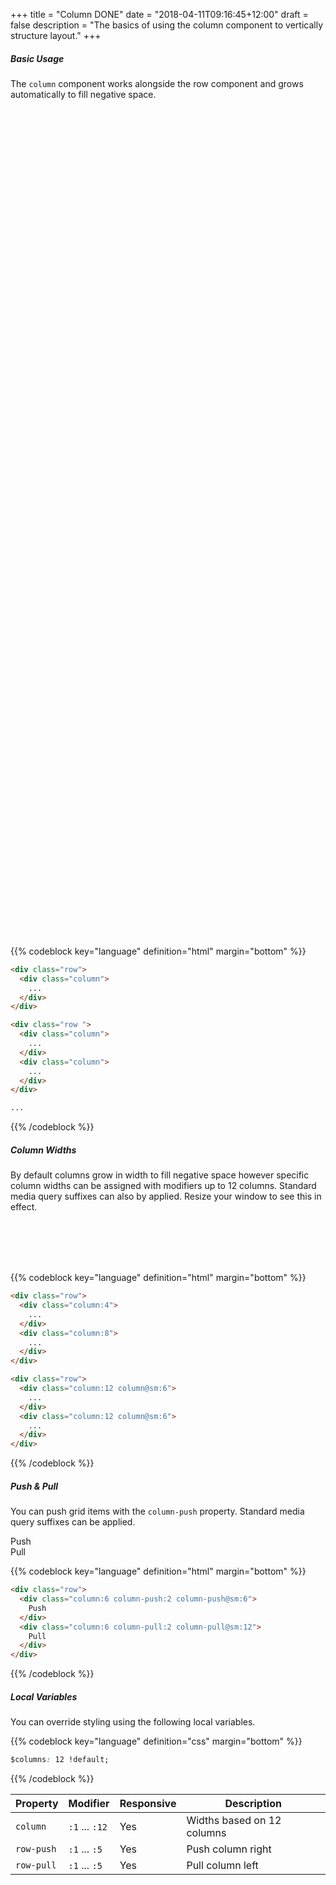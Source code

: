 +++
title = "Column DONE"
date = "2018-04-11T09:16:45+12:00"
draft = false
description = "The basics of using the column component to vertically structure layout."
+++

##### Basic Usage

The `column` component works alongside the row component and grows automatically to fill negative space.

<!-- 12 Columns -->
<div class="row margin-bottom:2">
  <div class="column">
    <div class="padding:1 fill:blue-light-2">
      &nbsp;
    </div>
  </div>
  <div class="column">
    <div class="padding:1 fill:blue">
      &nbsp;
    </div>
  </div>
  <div class="column">
    <div class="padding:1 fill:blue-light-2">
      &nbsp;
    </div>
  </div>
  <div class="column">
    <div class="padding:1 fill:blue">
      &nbsp;
    </div>
  </div>
  <div class="column">
    <div class="padding:1 fill:blue-light-2">
      &nbsp;
    </div>
  </div>
  <div class="column">
    <div class="padding:1 fill:blue">
      &nbsp;
    </div>
  </div>
  <div class="column">
    <div class="padding:1 fill:blue-light-2">
      &nbsp;
    </div>
  </div>
  <div class="column">
    <div class="padding:1 fill:blue">
      &nbsp;
    </div>
  </div>
  <div class="column">
    <div class="padding:1 fill:blue-light-2">
      &nbsp;
    </div>
  </div>
  <div class="column">
    <div class="padding:1 fill:blue">
      &nbsp;
    </div>
  </div>
  <div class="column">
    <div class="padding:1 fill:blue-light-2">
      &nbsp;
    </div>
  </div>
  <div class="column">
    <div class="padding:1 fill:blue">
      &nbsp;
    </div>
  </div>
</div>

<!-- 11 Columns -->
<div class="row margin-bottom:2">
  <div class="column">
    <div class="padding:1 fill:blue">
      &nbsp;
    </div>
  </div>
  <div class="column">
    <div class="padding:1 fill:blue-light-2">
      &nbsp;
    </div>
  </div>
  <div class="column">
    <div class="padding:1 fill:blue">
      &nbsp;
    </div>
  </div>
  <div class="column">
    <div class="padding:1 fill:blue-light-2">
      &nbsp;
    </div>
  </div>
  <div class="column">
    <div class="padding:1 fill:blue">
      &nbsp;
    </div>
  </div>
  <div class="column">
    <div class="padding:1 fill:blue-light-2">
      &nbsp;
    </div>
  </div>
  <div class="column">
    <div class="padding:1 fill:blue">
      &nbsp;
    </div>
  </div>
  <div class="column">
    <div class="padding:1 fill:blue-light-2">
      &nbsp;
    </div>
  </div>
  <div class="column">
    <div class="padding:1 fill:blue">
      &nbsp;
    </div>
  </div>
  <div class="column">
    <div class="padding:1 fill:blue-light-2">
      &nbsp;
    </div>
  </div>
  <div class="column">
    <div class="padding:1 fill:blue">
      &nbsp;
    </div>
  </div>
</div>

<!-- 10 Columns -->
<div class="row margin-bottom:2">
  <div class="column">
    <div class="padding:1 fill:blue-light-2">
      &nbsp;
    </div>
  </div>
  <div class="column">
    <div class="padding:1 fill:blue">
      &nbsp;
    </div>
  </div>
  <div class="column">
    <div class="padding:1 fill:blue-light-2">
      &nbsp;
    </div>
  </div>
  <div class="column">
    <div class="padding:1 fill:blue">
      &nbsp;
    </div>
  </div>
  <div class="column">
    <div class="padding:1 fill:blue-light-2">
      &nbsp;
    </div>
  </div>
  <div class="column">
    <div class="padding:1 fill:blue">
      &nbsp;
    </div>
  </div>
  <div class="column">
    <div class="padding:1 fill:blue-light-2">
      &nbsp;
    </div>
  </div>
  <div class="column">
    <div class="padding:1 fill:blue">
      &nbsp;
    </div>
  </div>
  <div class="column">
    <div class="padding:1 fill:blue-light-2">
      &nbsp;
    </div>
  </div>
  <div class="column">
    <div class="padding:1 fill:blue">
      &nbsp;
    </div>
  </div>
</div>

<!-- 9 Columns -->
<div class="row margin-bottom:2">
  <div class="column">
    <div class="padding:1 fill:blue">
      &nbsp;
    </div>
  </div>
  <div class="column">
    <div class="padding:1 fill:blue-light-2">
      &nbsp;
    </div>
  </div>
  <div class="column">
    <div class="padding:1 fill:blue">
      &nbsp;
    </div>
  </div>
  <div class="column">
    <div class="padding:1 fill:blue-light-2">
      &nbsp;
    </div>
  </div>
  <div class="column">
    <div class="padding:1 fill:blue">
      &nbsp;
    </div>
  </div>
  <div class="column">
    <div class="padding:1 fill:blue-light-2">
      &nbsp;
    </div>
  </div>
  <div class="column">
    <div class="padding:1 fill:blue">
      &nbsp;
    </div>
  </div>
  <div class="column">
    <div class="padding:1 fill:blue-light-2">
      &nbsp;
    </div>
  </div>
  <div class="column">
    <div class="padding:1 fill:blue">
      &nbsp;
    </div>
  </div>
</div>

<!-- 8 Columns -->
<div class="row margin-bottom:2">
  <div class="column">
    <div class="padding:1 fill:blue-light-2">
      &nbsp;
    </div>
  </div>
  <div class="column">
    <div class="padding:1 fill:blue">
      &nbsp;
    </div>
  </div>
  <div class="column">
    <div class="padding:1 fill:blue-light-2">
      &nbsp;
    </div>
  </div>
  <div class="column">
    <div class="padding:1 fill:blue">
      &nbsp;
    </div>
  </div>
  <div class="column">
    <div class="padding:1 fill:blue-light-2">
      &nbsp;
    </div>
  </div>
  <div class="column">
    <div class="padding:1 fill:blue">
      &nbsp;
    </div>
  </div>
  <div class="column">
    <div class="padding:1 fill:blue-light-2">
      &nbsp;
    </div>
  </div>
  <div class="column">
    <div class="padding:1 fill:blue">
      &nbsp;
    </div>
  </div>
</div>

<!-- 7 Columns -->
<div class="row margin-bottom:2">
  <div class="column">
    <div class="padding:1 fill:blue">
      &nbsp;
    </div>
  </div>
  <div class="column">
    <div class="padding:1 fill:blue-light-2">
      &nbsp;
    </div>
  </div>
  <div class="column">
    <div class="padding:1 fill:blue">
      &nbsp;
    </div>
  </div>
  <div class="column">
    <div class="padding:1 fill:blue-light-2">
      &nbsp;
    </div>
  </div>
  <div class="column">
    <div class="padding:1 fill:blue">
      &nbsp;
    </div>
  </div>
  <div class="column">
    <div class="padding:1 fill:blue-light-2">
      &nbsp;
    </div>
  </div>
  <div class="column">
    <div class="padding:1 fill:blue">
      &nbsp;
    </div>
  </div>
</div>

<!-- 6 Columns -->
<div class="row margin-bottom:2">
  <div class="column">
    <div class="padding:1 fill:blue-light-2">
      &nbsp;
    </div>
  </div>
  <div class="column">
    <div class="padding:1 fill:blue">
      &nbsp;
    </div>
  </div>
  <div class="column">
    <div class="padding:1 fill:blue-light-2">
      &nbsp;
    </div>
  </div>
  <div class="column">
    <div class="padding:1 fill:blue">
      &nbsp;
    </div>
  </div>
  <div class="column">
    <div class="padding:1 fill:blue-light-2">
      &nbsp;
    </div>
  </div>
  <div class="column">
    <div class="padding:1 fill:blue">
      &nbsp;
    </div>
  </div>
</div>

<!-- 5 Columns -->
<div class="row margin-bottom:2">
  <div class="column">
    <div class="padding:1 fill:blue">
      &nbsp;
    </div>
  </div>
  <div class="column">
    <div class="padding:1 fill:blue-light-2">
      &nbsp;
    </div>
  </div>
  <div class="column">
    <div class="padding:1 fill:blue">
      &nbsp;
    </div>
  </div>
  <div class="column">
    <div class="padding:1 fill:blue-light-2">
      &nbsp;
    </div>
  </div>
  <div class="column">
    <div class="padding:1 fill:blue">
      &nbsp;
    </div>
  </div>
</div>

<!-- 4 Columns -->
<div class="row margin-bottom:2">
  <div class="column">
    <div class="padding:1 fill:blue-light-2">
      &nbsp;
    </div>
  </div>
  <div class="column">
    <div class="padding:1 fill:blue">
      &nbsp;
    </div>
  </div>
  <div class="column">
    <div class="padding:1 fill:blue-light-2">
      &nbsp;
    </div>
  </div>
  <div class="column">
    <div class="padding:1 fill:blue">
      &nbsp;
    </div>
  </div>
</div>

<!-- 3 Columns -->
<div class="row margin-bottom:2">
  <div class="column">
    <div class="padding:1 fill:blue">
      &nbsp;
    </div>
  </div>
  <div class="column">
    <div class="padding:1 fill:blue-light-2">
      &nbsp;
    </div>
  </div>
  <div class="column">
    <div class="padding:1 fill:blue">
      &nbsp;
    </div>
  </div>
</div>

<!-- 2 Columns -->
<div class="row margin-bottom:2">
  <div class="column">
    <div class="padding:1 fill:blue-light-2">
      &nbsp;
    </div>
  </div>
  <div class="column">
    <div class="padding:1 fill:blue">
      &nbsp;
    </div>
  </div>
</div>

<!-- 1 Columns -->
<div class="row margin-bottom:2">
  <div class="column">
    <div class="padding:1 fill:blue">
      &nbsp;
    </div>
  </div>
</div>


{{% codeblock key="language" definition="html" margin="bottom" %}}
```html
<div class="row">
  <div class="column">
    ...
  </div>
</div>

<div class="row ">
  <div class="column">
    ...
  </div>
  <div class="column">
    ...
  </div>
</div>

...
```
{{% /codeblock %}}

##### Column Widths

By default columns grow in width to fill negative space however specific column widths can be assigned with modifiers up to 12 columns. Standard media query suffixes can also by applied. Resize your window to see this in effect.

<div class="row margin-bottom:2">
  <div class="column:4">
    <div class="padding:1 fill:blue">
      &nbsp;
    </div>
  </div>
  <div class="column:8">
    <div class="padding:1 fill:blue-light-2">
      &nbsp;
    </div>
  </div>
</div>

<div class="row margin-bottom:2">
  <div class="column:12 column@sm:6">
    <div class="padding:1 fill:blue">
      &nbsp;
    </div>
  </div>
  <div class="column:12 column@sm:6">
    <div class="padding:1 fill:blue-light-2">
      &nbsp;
    </div>
  </div>
</div>

{{% codeblock key="language" definition="html" margin="bottom" %}}
```html
<div class="row">
  <div class="column:4">
    ...
  </div>
  <div class="column:8">
    ...
  </div>
</div>

<div class="row">
  <div class="column:12 column@sm:6">
    ...
  </div>
  <div class="column:12 column@sm:6">
    ...
  </div>
</div>
```
{{% /codeblock %}}

##### Push & Pull

You can push grid items with the `column-push` property. Standard media query suffixes can be applied.

<div class="row margin-bottom:2 align:center color:white">
  <div class="column:6 column-push:2 column-push@sm:6">
    <div class="padding:1 fill:blue">
      Push
    </div>
  </div>
  <div class="column:6 column-pull:2 column-pull@sm:12">
    <div class="padding:1 fill:blue-light-1">
      Pull
    </div>
  </div>
</div>

{{% codeblock key="language" definition="html" margin="bottom" %}}
```html
<div class="row">
  <div class="column:6 column-push:2 column-push@sm:6">
    Push
  </div>
  <div class="column:6 column-pull:2 column-pull@sm:12">
    Pull
  </div>
</div>
```
{{% /codeblock %}}

##### Local Variables

You can override styling using the following local variables.

{{% codeblock key="language" definition="css" margin="bottom" %}}
```css
$columns: 12 !default;
```
{{% /codeblock %}}

<table class="table width:100% table:pile">
  <thead>
    <tr>
      <th>
        Property
      </th>
      <th>
        Modifier
      </th>
      <th>
        Responsive
      </th>
      <th>
        Description
      </th>
    </tr>
  </thead>
  <tr>
    <td data-label="Properties">
      <code>column</code>
    </td>
    <td data-label="Attributes">
      <code>:1</code> ... <code>:12</code>
    </td>
    <td data-label="Responsive">
      Yes
    </td>
    <td class="row:reverse">
      Widths based on 12 columns
    </td>
  </tr>
  <tr>
    <td data-label="Properties">
      <code>row-push</code>
    </td>
    <td data-label="Attributes">
      <code>:1</code> ... <code>:5</code>
    </td>
    <td data-label="Responsive">
      Yes
    </td>
    <td class="row:reverse">
      Push column right
    </td>
  </tr>
  <tr>
    <td data-label="Properties">
      <code>row-pull</code>
    </td>
    <td data-label="Attributes">
      <code>:1</code> ... <code>:5</code>
    </td>
    <td data-label="Responsive">
      Yes
    </td>
    <td class="row:reverse">
      Pull column left
    </td>
  </tr>
</table>
